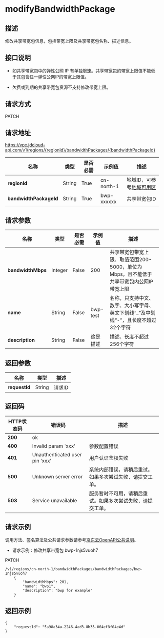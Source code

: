 # modifyBandwidthPackage


## 描述

修改共享带宽包信息，包括带宽上限及共享带宽包名称、描述信息。

## 接口说明

- 如共享带宽包中的弹性公网 IP 有单独限速。共享带宽包的带宽上限值不能低于其包含任一弹性公网IP的带宽上限值。

- 欠费或到期的共享带宽包资源不支持修改带宽上限。


## 请求方式
PATCH

## 请求地址
https://vpc.jdcloud-api.com/v1/regions/{regionId}/bandwidthPackages/{bandwidthPackageId}

|名称|类型|是否必需| 示例值 |描述|
|---|---|---|---|---|
|**regionId**|String|True| cn-north-1 |地域ID，可参考[地域可用区](https://docs.jdcloud.com/cn/virtual-private-cloud/region-az)|
|**bandwidthPackageId**|String|True| bwp-xxxxxx |共享带宽包ID|

## 请求参数
|名称|类型|是否必需|示例值|描述|
|---|---|---|---|---|
|**bandwidthMbps**|Integer|False| 200 |共享带宽包带宽上限，取值范围200-5000，单位为Mbps，且不能低于共享带宽包内公网IP带宽上限|
|**name**|String|False| bwp-test |名称，只支持中文、数字、大小写字母、英文下划线“_”及中划线“-”，且长度不超过32个字符|
|**description**|String|False| 这是描述 |描述，长度不超过256个字符|


## 返回参数
|名称|类型|描述|
|---|---|---|
|**requestId**|String|请求ID|


## 返回码
| HTTP状态码 | 错误码                         | 描述                                                       |
| ---------- | ------------------------------ | ---------------------------------------------------------- |
| **200**    | ok                             |                                                            |
| **400**    | Invalid param 'xxx'            | 参数配置错误                                               |
| **401**    | Unauthenticated user pin 'xxx' | 用户认证鉴权失败                                           |
| **500**    | Unknown server error           | 系统内部错误，请稍后重试。如果多次尝试失败，请提交工单。   |
| **503**    | Service unavailable            | 服务暂时不可用，请稍后重试。如果多次尝试失败，请提交工单。 |

## 请求示例

调用方法、签名算法及公共请求参数请参考[京东云OpenAPI公共说明](https://docs.jdcloud.com/common-declaration/api/introduction)。

- 请求示例：修改共享带宽包 bwp-1njs5vuoh7

PATCH

```
/v1/regions/cn-north-1/bandwidthPackages/bandwidthPackages/bwp-1njs5vuoh7
    {
        "bandwidthMbps": 201,
        "name": "bwp1",
        "description": "bwp for example"
    }

```

## 返回示例
```
{
    "requestId": "5a98a34a-2246-4ad3-8b35-064ef8f04e4d"
}
```
